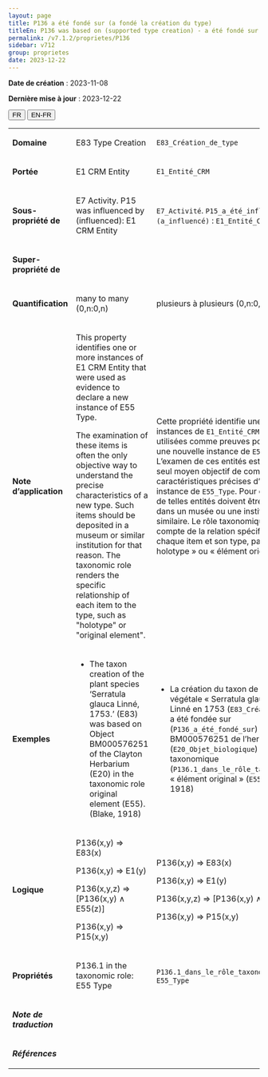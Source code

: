 ```yaml
---
layout: page
title: P136 a été fondé sur (a fondé la création du type)
titleEn: P136 was based on (supported type creation) - a été fondé sur (a fondé la création du type)
permalink: /v7.1.2/proprietes/P136
sidebar: v712
group: proprietes
date: 2023-12-22
---
```


**Date de création** : 2023-11-08

**Dernière mise à jour** : 2023-12-22

<div class="lang-buttons">
 <button id="fr" class="activate">FR</button>
 <button id="en-fr">EN-FR</button>
</div>

<table>
<tbody>
<tr>
<td><p><strong>Domaine</strong></p></td>
<td class="en">
<p>E83 Type Creation</p>
</td>
<td>
<p><code class="language-plaintext highlighter-rouge">E83_Création_de_type</code></p>
</td>
</tr>
<tr>
<td><p><strong>Portée</strong></p></td>
<td class="en">
<p>E1 CRM Entity</p>
</td>
<td>
<p><code class="language-plaintext highlighter-rouge">E1_Entité_CRM</code></p>
</td>
</tr>
<tr>
<td><p><strong>Sous-propriété de</strong></p></td>
<td class="en">
<p>E7 Activity. P15 was influenced by (influenced): E1 CRM Entity</p>
</td>
<td>
<p><code class="language-plaintext highlighter-rouge">E7_Activité</code>. <code class="language-plaintext highlighter-rouge">P15_a_été_influencé_par (a_influencé)</code> : <code class="language-plaintext highlighter-rouge">E1_Entité_CRM</code> </p>
</td>
</tr>
<tr>
<td><p><strong>Super-propriété de</strong></p></td>
<td class="en">
</td>
<td>
</td>
</tr>
<tr>
<td><p><strong>Quantification</strong></p></td>
<td class="en">
<p>many to many (0,n:0,n)</p>
</td>
<td>
<p>plusieurs à plusieurs (0,n:0,n)</p>
</td>
</tr>
<tr>
<td><p><strong>Note d’application</strong></p></td>
<td class="en">
<p>This property identifies one or more instances of E1 CRM Entity that were used as evidence to declare a new instance of E55 Type.</p>
<p>The examination of these items is often the only objective way to understand the precise characteristics of a new type. Such items should be deposited in a museum or similar institution for that reason. The taxonomic role renders the specific relationship of each item to the type, such as "holotype" or "original element".</p>
</td>
<td>
<p>Cette propriété identifie une ou plusieurs instances de <code class="language-plaintext highlighter-rouge">E1_Entité_CRM</code> qui ont été utilisées comme preuves pour déclarer une nouvelle instance de <code class="language-plaintext highlighter-rouge">E55_Type</code>. L’examen de ces entités est souvent le seul moyen objectif de comprendre les caractéristiques précises d’une nouvelle instance de <code class="language-plaintext highlighter-rouge">E55_Type</code>. Pour cette raison, de telles entités doivent être déposées dans un musée ou une institution similaire. Le rôle taxonomique rend compte de la relation spécifique entre chaque item et son type, par exemple « holotype » ou « élément original ».</p>
</td>
</tr>
<tr>
<td><p><strong>Exemples</strong></p></td>
<td class="en">
<ul>
<li><p>The taxon creation of the plant species ‘Serratula glauca Linné, 1753.’ (E83) was based on Object BM000576251 of the Clayton Herbarium (E20) in the taxonomic role original element (E55). (Blake, 1918)</p>
</li>
</ul>
</td>
<td>
<ul>
<li><p>La création du taxon de l’espèce végétale « Serratula glauca » par Linné en 1753 (<code class="language-plaintext highlighter-rouge">E83_Création_de_type</code>) a été fondée sur (<code class="language-plaintext highlighter-rouge">P136_a_été_fondé_sur</code>) l’objet BM000576251 de l’herbier Clayton (<code class="language-plaintext highlighter-rouge">E20_Objet_biologique</code>) dans le rôle taxonomique (<code class="language-plaintext highlighter-rouge">P136.1_dans_le_rôle_taxonomique_de</code>) « élément original » (<code class="language-plaintext highlighter-rouge">E55_Type</code>) (Blake, 1918)</p>
</li>
</ul>
</td>
</tr>
<tr>
<td><p><strong>Logique</strong></p></td>
<td class="en">
<p>P136(x,y) ⇒ E83(x)</p>
<p>P136(x,y) ⇒ E1(y) </p>
<p>P136(x,y,z) ⇒ [P136(x,y) ∧ E55(z)]</p>
<p>P136(x,y) ⇒ P15(x,y)</p>
</td>
<td>
<p>P136(x,y) ⇒ E83(x)</p>
<p>P136(x,y) ⇒ E1(y)</p>
<p>P136(x,y,z) ⇒ [P136(x,y) ∧ E55(z)]</p>
<p>P136(x,y) ⇒ P15(x,y)</p>
</td>
</tr>
<tr>
<td><p><strong>Propriétés</strong></p></td>
<td class="en">
<p>P136.1 in the taxonomic role: E55 Type</p>
</td>
<td>
<p><code class="language-plaintext highlighter-rouge">P136.1_dans_le_rôle_taxonomique_de</code> : <code class="language-plaintext highlighter-rouge">E55_Type</code></p>
</td>
</tr>
<tr>
<td><p><strong><em>Note de traduction</em></strong></p></td>
<td colspan="2">
</td>
</tr>
<tr>
<td><p><strong><em>Références</em></strong></p></td>
<td colspan="2">
<p><em></em></p>
</td>
</tr>
</tbody>
</table>
